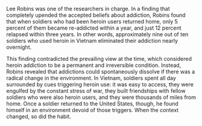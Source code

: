 Lee Robins was one of the researchers in charge. In a finding that
completely upended the accepted beliefs about addiction, Robins
found that when soldiers who had been heroin users returned home,
only 5 percent of them became re-addicted within a year, and just 12
percent relapsed within three years. In other words, approximately
nine out of ten soldiers who used heroin in Vietnam eliminated their
addiction nearly overnight.

This finding contradicted the prevailing view at the time, which
considered heroin addiction to be a permanent and irreversible
condition. Instead, Robins revealed that addictions could
spontaneously dissolve if there was a radical change in the
environment. In Vietnam, soldiers spent all day surrounded by cues
triggering heroin use: it was easy to access, they were engulfed by the
constant stress of war, they built friendships with fellow soldiers who
were also heroin users, and they were thousands of miles from home.
Once a soldier returned to the United States, though, he found himself
in an environment devoid of those triggers. When the context
changed, so did the habit.
